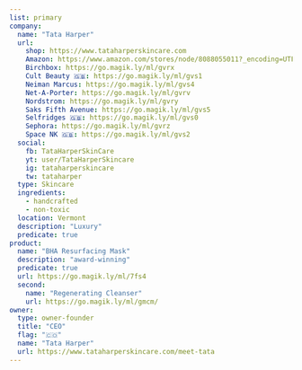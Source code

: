 ```yaml
---
list: primary
company:
  name: "Tata Harper"
  url:
    shop: https://www.tataharperskincare.com
    Amazon: https://www.amazon.com/stores/node/8088055011?_encoding=UTF8&field-lbr_brands_browse-bin=Tata%20Harper&ref_=w_bl_hsx_s_be_web_8088055011
    Birchbox: https://go.magik.ly/ml/gvrx
    Cult Beauty 🇬🇧: https://go.magik.ly/ml/gvs1
    Neiman Marcus: https://go.magik.ly/ml/gvs4
    Net-A-Porter: https://go.magik.ly/ml/gvrv
    Nordstrom: https://go.magik.ly/ml/gvry
    Saks Fifth Avenue: https://go.magik.ly/ml/gvs5
    Selfridges 🇬🇧: https://go.magik.ly/ml/gvs0
    Sephora: https://go.magik.ly/ml/gvrz
    Space NK 🇬🇧: https://go.magik.ly/ml/gvs2
  social:
    fb: TataHarperSkinCare
    yt: user/TataHarperSkincare
    ig: tataharperskincare
    tw: tataharper
  type: Skincare
  ingredients:
    - handcrafted
    - non-toxic
  location: Vermont
  description: "Luxury"
  predicate: true
product:
  name: "BHA Resurfacing Mask"
  description: "award-winning"
  predicate: true
  url: https://go.magik.ly/ml/7fs4
  second:
    name: "Regenerating Cleanser"
    url: https://go.magik.ly/ml/gmcm/
owner:
  type: owner-founder
  title: "CEO"
  flag: "🇨🇴"
  name: "Tata Harper"
  url: https://www.tataharperskincare.com/meet-tata
---
```

